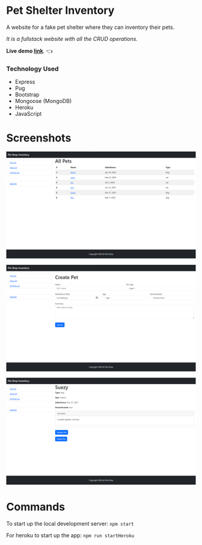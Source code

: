 # Pet Shelter Inventory

A website for a fake pet shelter where they can inventory their pets.

*It is a fullstack website with all the CRUD operations.*

**Live demo [link](https://evening-depths-42153-e2ec182cd86e.herokuapp.com/inventory)**. 👈

### Technology Used
- Express
- Pug
- Bootstrap
- Mongoose (MongoDB)
- Heroku
- JavaScript

# Screenshots

![Screenshot](readme-images/sc1.png)

![Screenshot](readme-images/sc2.png)

![Screenshot](readme-images/sc3.png)

# Commands
To start up the local development server: `npm start`

For heroku to start up the app: `npm run startHeroku`